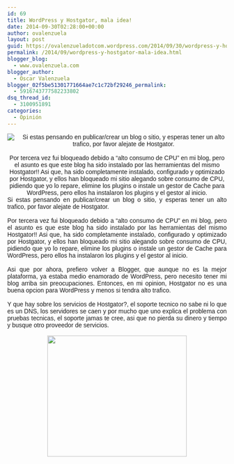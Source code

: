 ```yaml
---
id: 69
title: WordPress y Hostgator, mala idea!
date: 2014-09-30T02:28:00+00:00
author: ovalenzuela
layout: post
guid: https://ovalenzueladotcom.wordpress.com/2014/09/30/wordpress-y-hostgator-mala-idea
permalink: /2014/09/wordpress-y-hostgator-mala-idea.html
blogger_blog:
  - www.ovalenzuela.com
blogger_author:
  - Oscar Valenzuela
blogger_02f5be51301771664ae7c1c72bf29246_permalink:
  - 5916743777582233802
dsq_thread_id:
  - 3100951891
categories:
  - Opinión
---
```

<div class="separator" style="clear:both;text-align:center;">
  <a href="http://www.ovalenzuela.com/wp-content/uploads/2016/02/ab080-hostgatorx.jpg" style="clear:left;float:left;margin-bottom:1em;margin-right:1em;"><img border="0" src="http://www.ovalenzuela.com/wp-content/uploads/2016/02/ab080-hostgatorx.jpg" /></a>
  <span style="font-family:Verdana, sans-serif;">Si estas pensando en publicar/crear un blog o sitio, y esperas tener un alto trafico, por favor alejate de Hostgator.</span><br /><span style="font-family:Verdana, sans-serif;"><br /></span><span style="font-family:Verdana, sans-serif;">Por tercera vez fui bloqueado debido a &#8220;alto consumo de CPU&#8221; en mi blog, pero el asunto es que este blog ha sido instalado por las herramientas del mismo Hostgator!! Asi que, ha sido completamente instalado, configurado y optimizado por Hostgator, y ellos han bloqueado mi sitio alegando sobre consumo de CPU, pidiendo que yo lo repare, elimine los plugins o instale un gestor de Cache para WordPress, pero ellos ha instalaron los plugins y el gestor al inicio.</span>
</div>

<div style="text-align:justify;">
  <span style="font-family:Verdana, sans-serif;">Si estas pensando en publicar/crear un blog o sitio, y esperas tener un alto trafico, por favor alejate de Hostgator.</span><br /><span style="font-family:Verdana, sans-serif;"><br /></span><span style="font-family:Verdana, sans-serif;">Por tercera vez fui bloqueado debido a &#8220;alto consumo de CPU&#8221; en mi blog, pero el asunto es que este blog ha sido instalado por las herramientas del mismo Hostgator!! Asi que, ha sido completamente instalado, configurado y optimizado por Hostgator, y ellos han bloqueado mi sitio alegando sobre consumo de CPU, pidiendo que yo lo repare, elimine los plugins o instale un gestor de Cache para WordPress, pero ellos ha instalaron los plugins y el gestor al inicio.</span>
</div>

<div style="text-align:justify;">
  <span style="font-family:Verdana, sans-serif;"><br /></span>
</div>

<div style="text-align:justify;">
  <span style="font-family:Verdana, sans-serif;">Asi que por ahora, prefiero volver a Blogger, que aunque no es la mejor plataforma, ya estaba medio enamorado de WordPress, pero necesito tener mi blog arriba sin preocupaciones. Entonces, en mi opinion, Hostgator no es una buena opcion para WordPress y menos si tendra alto trafico.</span>
</div>

<div style="text-align:justify;">
  <span style="font-family:Verdana, sans-serif;"><br /></span>
</div>

<div style="text-align:justify;">
  <span style="font-family:Verdana, sans-serif;">Y que hay sobre los servicios de Hostgator?, el soporte tecnico no sabe ni lo que es un DNS, los servidores se caen y por mucho que uno explica el problema con pruebas tecnicas, el soporte jamas te cree, asi que no pierda su dinero y tiempo y busque otro proveedor de servicios.</span>
</div>

<div style="text-align:justify;">
  <span style="font-family:Verdana, sans-serif;"><br /></span>
</div>

<div class="separator" style="clear:both;text-align:center;">
  <a href="http://www.ovalenzuela.com/wp-content/uploads/2016/02/cdd0c-hostgator-outage-4-16-14.gif" style="margin-left:1em;margin-right:1em;"><img border="0" src="http://www.ovalenzuela.com/wp-content/uploads/2016/02/cdd0c-hostgator-outage-4-16-14.gif" height="278" width="320" /></a>
</div>

<div class="separator" style="clear:both;text-align:center;">
</div>

<div style="color:black;font-family:Times;font-size:medium;font-style:normal;font-variant:normal;font-weight:normal;letter-spacing:normal;line-height:normal;orphans:auto;text-align:justify;text-indent:0;text-transform:none;white-space:normal;widows:auto;word-spacing:0;">
  <div style="margin:0;">
    <span style="font-family:Verdana, sans-serif;"><br /></span>
  </div>
</div>
